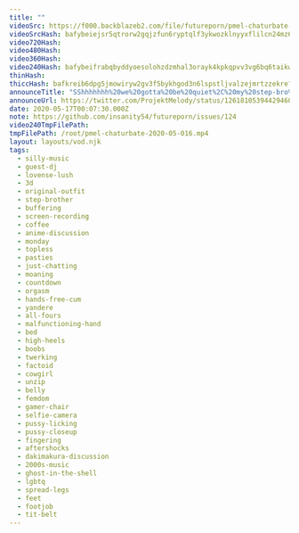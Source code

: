 ```yaml
---
title: ""
videoSrc: https://f000.backblazeb2.com/file/futureporn/pmel-chaturbate-2020-05-016.mp4
videoSrcHash: bafybeiejsr5qtrorw2gqjzfun6ryptqlf3ykwozklnyyxflilcn24mz6iu?filename=projektmelody-chaturbate-20200517T000730Z-source.mp4
video720Hash: 
video480Hash: 
video360Hash: 
video240Hash: bafybeifrabqbyddyoesolohzdzmhal3orayk4kpkqpvv3vg6bq6taikw7u?filename=projektmelody-chaturbate-20200517T000730Z-240p.mp4
thinHash: 
thiccHash: bafkreib6dpg5jmowiryw2gv3f5bykhgod3n6lspstljvalzejmrtzzekre?filename=20200517T000730Z-thicc.jpg
announceTitle: "SShhhhhhh%20we%20gotta%20be%20quiet%2C%20my%20step-bro%2Froomate%2Fpack%20of%20wolves%20are%20in%20the%20next%20room%20%20I%27m%20live%20on%20CB%3A%20%20%20%20%20DJ%20tonight%3A%20%40ShimoHisae"
announceUrl: https://twitter.com/ProjektMelody/status/1261810539442946049
date: 2020-05-17T00:07:30.000Z
note: https://github.com/insanity54/futureporn/issues/124
video240TmpFilePath: 
tmpFilePath: /root/pmel-chaturbate-2020-05-016.mp4
layout: layouts/vod.njk
tags:
  - silly-music
  - guest-dj
  - lovense-lush
  - 3d
  - original-outfit
  - step-brother
  - buffering
  - screen-recording
  - coffee
  - anime-discussion
  - monday
  - topless
  - pasties
  - just-chatting
  - moaning
  - countdown
  - orgasm
  - hands-free-cum
  - yandere
  - all-fours
  - malfunctioning-hand
  - bed
  - high-heels
  - boobs
  - twerking
  - factoid
  - cowgirl
  - unzip
  - belly
  - femdom
  - gamer-chair
  - selfie-camera
  - pussy-licking
  - pussy-closeup
  - fingering
  - aftershocks
  - dakimakura-discussion
  - 2000s-music
  - ghost-in-the-shell
  - lgbtq
  - spread-legs
  - feet
  - footjob
  - tit-belt
---
```

